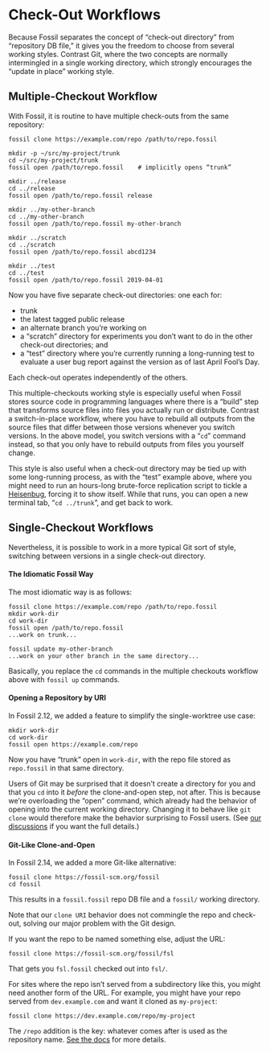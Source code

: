 # Check-Out Workflows

Because Fossil separates the concept of “check-out directory” from
“repository DB file,” it gives you the freedom to choose from several
working styles. Contrast Git, where the two concepts are normally
intermingled in a single working directory, which strongly encourages
the “update in place” working style.


## <a id="mcw"></a> Multiple-Checkout Workflow

With Fossil, it is routine to have multiple check-outs from the same
repository:

    fossil clone https://example.com/repo /path/to/repo.fossil

    mkdir -p ~/src/my-project/trunk
    cd ~/src/my-project/trunk
    fossil open /path/to/repo.fossil    # implicitly opens “trunk”

    mkdir ../release
    cd ../release
    fossil open /path/to/repo.fossil release

    mkdir ../my-other-branch
    cd ../my-other-branch
    fossil open /path/to/repo.fossil my-other-branch

    mkdir ../scratch
    cd ../scratch
    fossil open /path/to/repo.fossil abcd1234

    mkdir ../test
    cd ../test
    fossil open /path/to/repo.fossil 2019-04-01

Now you have five separate check-out directories: one each for:

*   trunk
*   the latest tagged public release
*   an alternate branch you’re working on
*   a “scratch” directory for experiments you don’t want to do in the
    other check-out directories; and
*   a “test” directory where you’re currently running a long-running
    test to evaluate a user bug report against the version as of last
    April Fool’s Day.

Each check-out operates independently of the others.

This multiple-checkouts working style is especially useful when Fossil stores source code in programming languages
where there is a “build” step that transforms source files into files
you actually run or distribute. Contrast a switch-in-place workflow,
where you have to rebuild all outputs from the source files
that differ between those versions whenever you switch versions. In the above model,
you switch versions with a “`cd`” command instead, so that you only have
to rebuild outputs from files you yourself change.

This style is also useful when a check-out directory may be tied up with
some long-running process, as with the “test” example above, where you
might need to run an hours-long brute-force replication script to tickle
a [Heisenbug][hb], forcing it to show itself. While that runs, you can
open a new terminal tab, “`cd ../trunk`”, and get back
to work.

[hb]:     https://en.wikipedia.org/wiki/Heisenbug



## <a id="scw"></a> Single-Checkout Workflows

Nevertheless, it is possible to work in a more typical Git sort of
style, switching between versions in a single check-out directory.

#### <a id="idiomatic"></a> The Idiomatic Fossil Way

The most idiomatic way is as follows:

    fossil clone https://example.com/repo /path/to/repo.fossil
    mkdir work-dir
    cd work-dir
    fossil open /path/to/repo.fossil
    ...work on trunk...

    fossil update my-other-branch
    ...work on your other branch in the same directory...

Basically, you replace the `cd` commands in the multiple checkouts
workflow above with `fossil up` commands.


#### <a id="open"></a> Opening a Repository by URI

In Fossil 2.12, we added a feature to simplify the single-worktree use
case:

    mkdir work-dir
    cd work-dir
    fossil open https://example.com/repo

Now you have “trunk” open in `work-dir`, with the repo file stored as
`repo.fossil` in that same directory.

Users of Git may be surprised that it doesn’t create a directory for you
and that you `cd` into it *before* the clone-and-open step, not after.
This is because we’re overloading the “open” command, which already had
the behavior of opening into the current working directory. Changing it
to behave like `git clone` would therefore make the behavior surprising
to Fossil users. (See [our discussions][caod] if you want the full
details.)


#### <a id="clone"></a> Git-Like Clone-and-Open

In Fossil 2.14, we added a more Git-like alternative:

    fossil clone https://fossil-scm.org/fossil
    cd fossil

This results in a `fossil.fossil` repo DB file and a `fossil/` working
directory.

Note that our `clone URI` behavior does not commingle the repo and
check-out, solving our major problem with the Git design.

If you want the repo to be named something else, adjust the URL:

    fossil clone https://fossil-scm.org/fossil/fsl

That gets you `fsl.fossil` checked out into `fsl/`.

For sites where the repo isn’t served from a subdirectory like this, you
might need another form of the URL. For example, you might have your
repo served from `dev.example.com` and want it cloned as `my-project`:

    fossil clone https://dev.example.com/repo/my-project

The `/repo` addition is the key: whatever comes after is used as the
repository name. [See the docs][clone] for more details.

[caod]:  https://fossil-scm.org/forum/forumpost/3f143cec74
[clone]: /help?cmd=clone

<div style="height:50em" id="this-space-intentionally-left-blank"></div>
